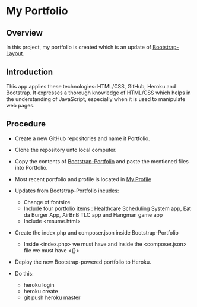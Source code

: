 # My Portfolio

## Overview

In this project, my portfolio is created which is an update of [Bootstrap-Layout](https://drangusboostrap.herokuapp.com). 

## Introduction
This app applies these technologies: HTML/CSS, GitHub, Heroku and Bootstrap. It expresses a thorough knowledge of HTML/CSS which helps in the understanding of JavaScript, especially when it is used to manipulate web pages.

## Procedure

* Create a new GitHub repositories and name it Portfolio.

* Clone the repository unto local computer.

* Copy the contents of [Bootstrap-Portfolio](https://github.com/druchefavour/Bootstrap-Portfolio) and paste the mentioned files into Portfolio.

* Most recent portfolio and profile is located in 
[My Profile](https://angusog.herokuapp.com)

* Updates from Bootstrap-Portfolio incudes:
  * Change of fontsize
  * Include four portfolio items : Healthcare Scheduling System app, Eat da Burger App, AirBnB TLC app and Hangman game app
  * Include <resume.html>  

* Create the index.php and composer.json inside Bootstrap-Portfolio
  * Inside <index.php> we must have <?php include_once("yourFileNameHere"); ?> and inside the <composer.json> file we must have <{}> 

* Deploy the new Bootstrap-powered portfolio to Heroku. 

* Do this:
	* heroku login
    * heroku create
    * git push heroku master